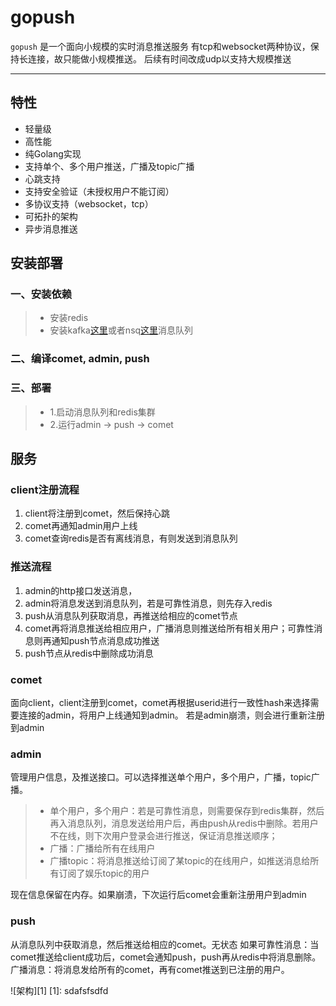 gopush
=============================
`gopush` 是一个面向小规模的实时消息推送服务
有tcp和websocket两种协议，保持长连接，故只能做小规模推送。
后续有时间改成udp以支持大规模推送

--------------------------------

## 特性
 * 轻量级
 * 高性能
 * 纯Golang实现
 * 支持单个、多个用户推送，广播及topic广播
 * 心跳支持
 * 支持安全验证（未授权用户不能订阅）
 * 多协议支持（websocket，tcp）
 * 可拓扑的架构
 * 异步消息推送



## 安装部署
### 一、安装依赖
> * 安装redis
> * 安装kafka[这里](http://kafka.apache.org/documentation.html#quickstart)或者nsq[这里](http://nsq.io/overview/design.html)消息队列

### 二、编译comet, admin, push

### 三、部署
> * 1.启动消息队列和redis集群
> * 2.运行admin -> push -> comet

## 服务
### client注册流程
1. client将注册到comet，然后保持心跳
2. comet再通知admin用户上线
3. comet查询redis是否有离线消息，有则发送到消息队列

### 推送流程
1. admin的http接口发送消息，
2. admin将消息发送到消息队列，若是可靠性消息，则先存入redis
3. push从消息队列获取消息，再推送给相应的comet节点
4. comet再将消息推送给相应用户，广播消息则推送给所有相关用户；可靠性消息则再通知push节点消息成功推送
5. push节点从redis中删除成功消息


### comet
面向client，client注册到comet，comet再根据userid进行一致性hash来选择需要连接的admin，将用户上线通知到admin。
若是admin崩溃，则会进行重新注册到admin

### admin
管理用户信息，及推送接口。可以选择推送单个用户，多个用户，广播，topic广播。
> * 单个用户，多个用户：若是可靠性消息，则需要保存到redis集群，然后再入消息队列，消息发送给用户后，再由push从redis中删除。若用户不在线，则下次用户登录会进行推送，保证消息推送顺序；
> * 广播：广播给所有在线用户
> * 广播topic：将消息推送给订阅了某topic的在线用户，如推送消息给所有订阅了娱乐topic的用户

现在信息保留在内存。如果崩溃，下次运行后comet会重新注册用户到admin

### push
从消息队列中获取消息，然后推送给相应的comet。无状态
如果可靠性消息：当comet推送给client成功后，comet会通知push，push再从redis中将消息删除。
广播消息：将消息发给所有的comet，再有comet推送到已注册的用户。




![架构][1]
  [1]: sdafsfsdfd
